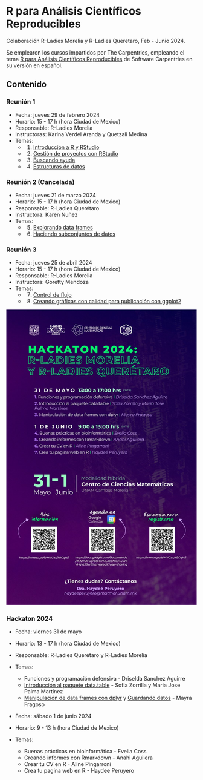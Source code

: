 # R para Análisis Científicos Reproducibles

Colaboración R-Ladies Morelia y R-Ladies Queretaro, Feb - Junio 2024.

Se emplearon los cursos impartidos por The Carpentries, empleando el tema [R para Análisis Científicos Reproducibles](https://swcarpentry.github.io/r-novice-gapminder-es/) de Software Carpentries en su versión en español. 

## Contenido

### Reunión 1

- Fecha: jueves 29 de febrero 2024
- Horario: 15 - 17 h (hora Ciudad de Mexico)
- Responsable: R-Ladies Morelia
- Instructoras: Karina Verdel Aranda y Quetzali Medina
- Temas: 
  - 1) [Introducción a R y RStudio](https://swcarpentry.github.io/r-novice-gapminder-es/01-rstudio-intro.html)       
  - 2) [Gestión de proyectos con RStudio](https://swcarpentry.github.io/r-novice-gapminder-es/02-project-intro.html)
  - 3) [Buscando ayuda](https://swcarpentry.github.io/r-novice-gapminder-es/03-seeking-help.html)
  - 4) [Estructuras de datos](https://swcarpentry.github.io/r-novice-gapminder-es/04-data-structures-part1.html)

### Reunión 2 (Cancelada)

- Fecha: jueves 21 de marzo 2024
- Horario: 15 - 17 h (hora Ciudad de Mexico)
- Responsable: R-Ladies Querétaro
- Instructora: Karen Nuñez
- Temas:
  - 5) [Explorando data frames](https://swcarpentry.github.io/r-novice-gapminder-es/05-data-structures-part2.html)
  - 6) [Haciendo subconjuntos de datos](https://swcarpentry.github.io/r-novice-gapminder-es/06-data-subsetting.html)

### Reunión 3

- Fecha: jueves 25 de abril 2024
- Horario: 15 - 17 h (hora Ciudad de Mexico)
- Responsable: R-Ladies Morelia
- Instructora: Goretty Mendoza
- Temas:
  - 7) [Control de flujo](https://swcarpentry.github.io/r-novice-gapminder-es/07-control-flow.html)
  - 8) [Creando gráficas con calidad para publicación con ggplot2](https://swcarpentry.github.io/r-novice-gapminder-es/08-plot-ggplot2.html)

![Flyer](Hackaton2024.jpg)

### Hackaton 2024

- Fecha: viernes 31 de mayo 
- Horario: 13 - 17 h (hora Ciudad de Mexico)
- Responsable: R-Ladies Querétaro y R-Ladies Morelia
- Temas:
  - Funciones y programación defensiva - Driselda Sanchez Aguirre
  - [Introducción al paquete data.table](https://github.com/sofiazorrilla/Taller_data.table) - Sofia Zorrilla y Maria Jose Palma Martinez
  - [Manipulación de data frames con dplyr](https://swcarpentry.github.io/r-novice-gapminder-es/13-dplyr.html) y [Guardando datos](https://swcarpentry.github.io/r-novice-gapminder-es/11-writing-data.html) - Mayra Fragoso

- Fecha: sábado 1 de junio 2024
- Horario: 9 - 13 h (hora Ciudad de Mexico)
- Temas:
  - Buenas prácticas en bioinformática - Evelia Coss
  - Creando informes con Rmarkdown - Anahi Aguilera
  - Crear tu CV en R - Aline Pingarroni
  - Crea tu pagina web en R - Haydee Peruyero
